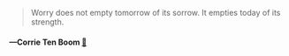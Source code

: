 > Worry does not empty tomorrow of its sorrow. It empties today of its strength.
  #### —Corrie Ten Boom [:scroll:](undefined)